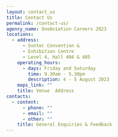 ```yaml
---
layout: contact_us
title: Contact Us
permalink: /contact-us/
agency_name: OneAviation Careers 2023
locations:
  - address:
      - Suntec Convention &
      - Exhibition Centre
      - Level 4, Hall 404 & 405
    operating_hours:
      - days: Friday and Saturday
        time: 9.30am - 5.30pm
        description: 4 - 5 August 2023
    maps_link: ""
    title: Venue  Address
contacts:
  - content:
      - phone: ""
      - email: ""
      - other: ""
    title: General Enquiries & Feedback
---
```

